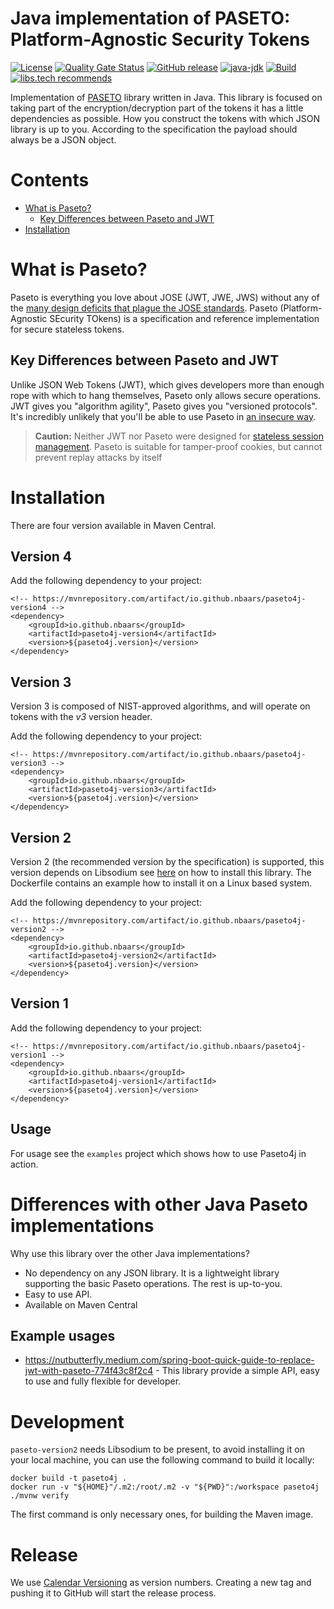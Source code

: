 # Java implementation of PASETO: Platform-Agnostic Security Tokens
[![License](http://img.shields.io/:license-mit-blue.svg)](LICENSE)
[![Quality Gate Status](https://sonarcloud.io/api/project_badges/measure?project=nbaars_paseto4j&metric=alert_status)](https://sonarcloud.io/summary/new_code?id=nbaars_paseto4j)
[![GitHub release](https://img.shields.io/github/release/nbaars/paseto4j.svg)](https://github.com/nbaars/paseto4j/releases/latest)
[![java-jdk](https://img.shields.io/badge/java%20jdk-11-green.svg)](https://jdk.java.net/)
[![Build](https://github.com/nbaars/paseto4j/actions/workflows/build.yml/badge.svg?branch=main)](https://github.com/nbaars/paseto4j/actions/workflows/build.yml)
[![libs.tech recommends](https://libs.tech/project/125498620/badge.svg)](https://libs.tech/project/125498620/paseto4j)

Implementation of [PASETO](https://github.com/paragonie/paseto) library written in Java. This library is focused
on taking part of the encryption/decryption part of the tokens it has a little dependencies as possible. How you
construct the tokens with which JSON library is up to you. According to the specification the payload should always
be a JSON object.

# Contents
* [What is Paseto?](#what-is-paseto)
  * [Key Differences between Paseto and JWT](#key-differences-between-paseto-and-jwt)
* [Installation](#installation)

# What is Paseto?

Paseto is everything you love about JOSE (JWT, JWE, JWS) without any of the
[many design deficits that plague the JOSE standards](https://paragonie.com/blog/2017/03/jwt-json-web-tokens-is-bad-standard-that-everyone-should-avoid).
Paseto (Platform-Agnostic SEcurity TOkens) is a specification and reference implementation
for secure stateless tokens.

## Key Differences between Paseto and JWT

Unlike JSON Web Tokens (JWT), which gives developers more than enough rope with which to
hang themselves, Paseto only allows secure operations. JWT gives you "algorithm agility",
Paseto gives you "versioned protocols". It's incredibly unlikely that you'll be able to
use Paseto in [an insecure way](https://auth0.com/blog/critical-vulnerabilities-in-json-web-token-libraries).

> **Caution:** Neither JWT nor Paseto were designed for
> [stateless session management](http://cryto.net/~joepie91/blog/2016/06/13/stop-using-jwt-for-sessions/).
> Paseto is suitable for tamper-proof cookies, but cannot prevent replay attacks
> by itself

# Installation

There are four version available in Maven Central.

## Version 4

Add the following dependency to your project:

```
<!-- https://mvnrepository.com/artifact/io.github.nbaars/paseto4j-version4 -->
<dependency>
    <groupId>io.github.nbaars</groupId>
    <artifactId>paseto4j-version4</artifactId>
    <version>${paseto4j.version}</version>
</dependency>
```

## Version 3

Version 3 is composed of NIST-approved algorithms, and will operate on tokens with the *v3* version header.

Add the following dependency to your project:

```
<!-- https://mvnrepository.com/artifact/io.github.nbaars/paseto4j-version3 -->
<dependency>
    <groupId>io.github.nbaars</groupId>
    <artifactId>paseto4j-version3</artifactId>
    <version>${paseto4j.version}</version>
</dependency>
```


## Version 2

Version 2 (the recommended version by the specification) is supported, this version depends on Libsodium
see [here](https://download.libsodium.org/doc/installation/) on how to install this library. The Dockerfile 
contains an example how to install it on a Linux based system.

Add the following dependency to your project:

```
<!-- https://mvnrepository.com/artifact/io.github.nbaars/paseto4j-version2 -->
<dependency>
    <groupId>io.github.nbaars</groupId>
    <artifactId>paseto4j-version2</artifactId>
    <version>${paseto4j.version}</version>
</dependency>
```

## Version 1 

Add the following dependency to your project:

```
<!-- https://mvnrepository.com/artifact/io.github.nbaars/paseto4j-version1 -->
<dependency>
    <groupId>io.github.nbaars</groupId>
    <artifactId>paseto4j-version1</artifactId>
    <version>${paseto4j.version}</version>
</dependency>
```

## Usage

For usage see the `examples` project which shows how to use Paseto4j in action.

# Differences with other Java Paseto implementations

Why use this library over the other Java implementations?

- No dependency on any JSON library. It is a lightweight library supporting the basic Paseto operations. The rest is up-to-you.
- Easy to use API.
- Available on Maven Central

## Example usages 

- https://nutbutterfly.medium.com/spring-boot-quick-guide-to-replace-jwt-with-paseto-774f43c8f2c4 - This library provide a simple API, easy to use and fully flexible for developer.

# Development

`paseto-version2` needs Libsodium to be present, to avoid installing it on your local machine, you can use the following command to build it locally:

```shell
docker build -t paseto4j .
docker run -v "${HOME}"/.m2:/root/.m2 -v "${PWD}":/workspace paseto4j ./mvnw verify     
 ```

The first command is only necessary ones, for building the Maven image.

# Release

We use [Calendar Versioning](https://calver.org/) as version numbers. Creating a new tag and pushing it to GitHub will start the release process. 


